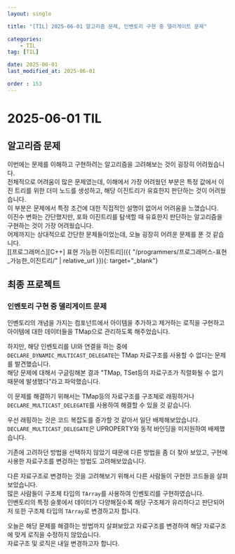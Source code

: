 ```yaml
---
layout: single

title: "[TIL] 2025-06-01 알고리즘 문제, 인벤토리 구현 중 델리게이트 문제"

categories:
    - TIL
tag: [TIL]

date: 2025-06-01
last_modified_at: 2025-06-01

order : 153
---
```


# 2025-06-01 TIL

## 알고리즘 문제

이번에는 문제를 이해하고 구현하려는 알고리즘을 고려해보는 것이 굉장히 어려웠습니다.  
전체적으로 어려움이 많은 문제였는데, 이해에서 가장 어려웠던 부분은 특정 값에서 이진 트리를 위한 더미 노드를 생성하고, 해당 이진트리가 유효한지 판단하는 것이 어려웠습니다.  
이 부분은 문제에서 특정 조건에 대한 직접적인 설명이 없어서 어려움을 느꼈습니다.  
이진수 변화는 간단했지만, 포화 이진트리를 탐색할 때 유효한지 판단하는 알고리즘을 구현하는 것이 가장 어려웠습니다.  
어제까지는 상대적으로 간단한 문제들이었는데, 오늘 굉장히 어려운 문제를 푼 것 같습니다.  
[[프로그래머스][C++] 표현 가능한 이진트리]({{ "/programmers/프로그래머스-표현_가능한_이진트리/" | relative_url }}){: target="_blank"}

## 최종 프로젝트

### 인벤토리 구현 중 델리게이트 문제

인벤토리의 개념을 가지는 컴포넌트에서 아이템을 추가하고 제거하는 로직을 구현하고 아이템에 대한 데이터들을 TMap으로 관리하도록 해주었습니다.

하지만, 해당 인벤토리를 UI와 연결을 하는 중에 `DECLARE_DYNAMIC_MULTICAST_DELEGATE`는 TMap 자료구조를 사용할 수 없다는 문제를 발견했습니다.  
해당 문제에 대해서 구글링해본 결과 "TMap, TSet등의 자료구조가 직렬화될 수 없기 때문에 발생했다"라고 파악했습니다.

이 문제를 해결하기 위해서는 TMap등의 자료구조를 구조체로 래핑하거나 `DECLARE_MULTICAST_DELEGATE`를 사용하여 해결할 수 있을 것 같습니다.

우선 래핑하는 것은 코드 복잡도를 증가할 것 같아서 일단 배제해보았습니다.  
`DECLARE_MULTICAST_DELEGATE`은 UPROPERTY와 동적 바인딩을 미지원하여 배제했습니다.

기존에 고려하던 방법을 선택하지 않았기 때문에 다른 방법을 좀 더 찾아 보았고, 구현에 사용한 자료구조를 변겅하는 방법도 고려해보았습니다.

다른 자료구조로 변경하는 것을 고려해보기 위해서 다른 사람들이 구현한 코드들을 살펴보았습니다.  
많은 사람들이 구조체 타입의 `TArray`를 사용하여 인벤토리를 구현하였습니다.  
인벤토리의 특정 슬롯에서 데이터가 다양해질수록 해당 구조체가 유리하다고 판단되어 저 또한 구조체 타입의 `TArray`로 변경하고자 합니다.

오늘은 해당 문제를 해결하는 방법까지 살펴보았고 자료구조를 변경하여 해당 자료구조에 맞게 로직을 수정하지 않았습니다.  
자료구조 및 로직은 내일 변경하고자 합니다.